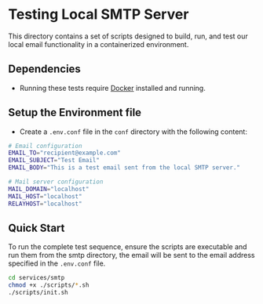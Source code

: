 # Testing Local SMTP Server

This directory contains a set of scripts designed to build, run, and test our local email functionality in a containerized environment.

## Dependencies
- Running these tests require [Docker](https://www.docker.com/products/docker-desktop/) installed and running.

## Setup the Environment file
- Create a `.env.conf` file in the `conf` directory with the following content:

```bash
# Email configuration
EMAIL_TO="recipient@example.com"
EMAIL_SUBJECT="Test Email"
EMAIL_BODY="This is a test email sent from the local SMTP server."

# Mail server configuration
MAIL_DOMAIN="localhost"
MAIL_HOST="localhost"
RELAYHOST="localhost"
```


## Quick Start

To run the complete test sequence, ensure the scripts are executable and run them from the smtp directory, the email will be sent to the email address specified in the `.env.conf` file.

```bash
cd services/smtp
chmod +x ./scripts/*.sh
./scripts/init.sh
```